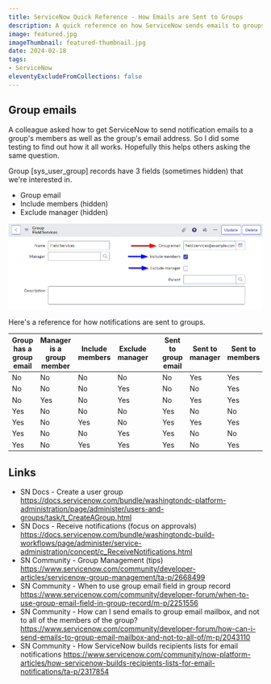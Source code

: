 ```yaml
---
title: ServiceNow Quick Reference - How Emails are Sent to Groups
description: A quick reference on how ServiceNow sends emails to groups, group members, managers, and group email addresses, and how different settings change how it works.
image: featured.jpg
imageThumbnail: featured-thumbnail.jpg
date: 2024-02-18
tags:
- ServiceNow
eleventyExcludeFromCollections: false
---
```


## Group emails
A colleague asked how to get ServiceNow to send notification emails to a group's members as well as the group's email address. So I did some testing to find out how it all works. Hopefully this helps others asking the same question.

Group [sys_user_group] records have 3 fields (sometimes hidden) that we're interested in.
* Group email
* Include members (hidden)
* Exclude manager (hidden)

[![Group fields](screenshot-group-fields.png)](screenshot-group-fields.png)

Here's a reference for how notifications are sent to groups.

<table>
    <thead>
        <tr>
            <th>Group has a group email</th>
            <th>Manager is a group member</th>
            <th>Include members</th>
            <th>Exclude manager</th>
            <th></th>
            <th>Sent to group email</th>
            <th>Sent to manager</th>
            <th>Sent to members</th>
            <th>Sent to child groups</th>
        </tr>
    </thead>
    <tbody class="text-light text-center">
        <tr>
            <td class="bg-dark">No</td>
            <td class="bg-dark">No</td>
            <td class="bg-dark">No</td>
            <td class="bg-dark">No</td>
            <td></td>
            <td class="bg-dark">No</td>
            <td class="bg-success">Yes</td>
            <td class="bg-success">Yes</td>
            <td class="bg-dark">No</td>
        </tr>
        <tr>
            <td class="bg-dark">No</td>
            <td class="bg-dark">No</td>
            <td class="bg-dark">No</td>
            <td class="bg-success">Yes</td>
            <td></td>
            <td class="bg-dark">No</td>
            <td class="bg-dark">No</td>
            <td class="bg-success">Yes</td>
            <td class="bg-dark">No</td>
        </tr>
        <tr>
            <td class="bg-dark">No</td>
            <td class="bg-success">Yes</td>
            <td class="bg-dark">No</td>
            <td class="bg-success">Yes</td>
            <td></td>
            <td class="bg-dark">No</td>
            <td class="bg-success">Yes</td>
            <td class="bg-success">Yes</td>
            <td class="bg-dark">No</td>
        </tr>
        <tr>
            <td class="bg-success">Yes</td>
            <td class="bg-dark">No</td>
            <td class="bg-dark">No</td>
            <td class="bg-dark">No</td>
            <td></td>
            <td class="bg-success">Yes</td>
            <td class="bg-dark">No</td>
            <td class="bg-dark">No</td>
            <td class="bg-dark">No</td>
        </tr>
        <tr>
            <td class="bg-success">Yes</td>
            <td class="bg-dark">No</td>
            <td class="bg-success">Yes</td>
            <td class="bg-dark">No</td>
            <td></td>
            <td class="bg-success">Yes</td>
            <td class="bg-success">Yes</td>
            <td class="bg-success">Yes</td>
            <td class="bg-dark">No</td>
        </tr>
        <tr>
            <td class="bg-success">Yes</td>
            <td class="bg-dark">No</td>
            <td class="bg-dark">No</td>
            <td class="bg-success">Yes</td>
            <td></td>
            <td class="bg-success">Yes</td>
            <td class="bg-dark">No</td>
            <td class="bg-dark">No</td>
            <td class="bg-dark">No</td>
        </tr>
        <tr>
            <td class="bg-success">Yes</td>
            <td class="bg-dark">No</td>
            <td class="bg-success">Yes</td>
            <td class="bg-success">Yes</td>
            <td></td>
            <td class="bg-success">Yes</td>
            <td class="bg-dark">No</td>
            <td class="bg-success">Yes</td>
            <td class="bg-dark">No</td>
        </tr>
    </tbody>
</table>

## Links
* SN Docs - Create a user group
 https://docs.servicenow.com/bundle/washingtondc-platform-administration/page/administer/users-and-groups/task/t_CreateAGroup.html
* SN Docs - Receive notifications (focus on approvals)
 https://docs.servicenow.com/bundle/washingtondc-build-workflows/page/administer/service-administration/concept/c_ReceiveNotifications.html
* SN Community - Group Management (tips)
 https://www.servicenow.com/community/developer-articles/servicenow-group-management/ta-p/2668499
* SN Community - When to use group email field in group record
 https://www.servicenow.com/community/developer-forum/when-to-use-group-email-field-in-group-record/m-p/2251556
* SN Community - How can I send emails to group email mailbox, and not to all of the members of the group?
 https://www.servicenow.com/community/developer-forum/how-can-i-send-emails-to-group-email-mailbox-and-not-to-all-of/m-p/2043110
* SN Community - How ServiceNow builds recipients lists for email notifications
 https://www.servicenow.com/community/now-platform-articles/how-servicenow-builds-recipients-lists-for-email-notifications/ta-p/2317854